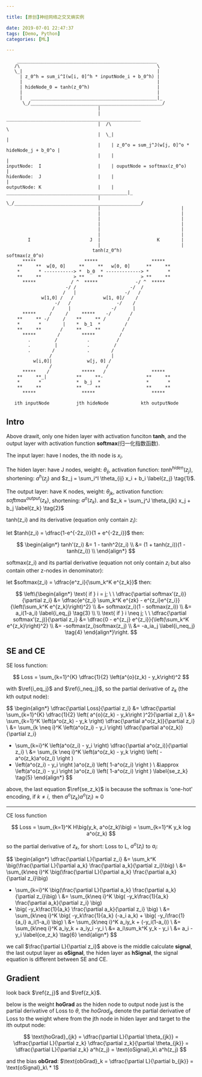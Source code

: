 ```yaml
---

title: [原创]神经网络之交叉熵实例

date: 2019-07-01 22:47:37
tags: [Demo, Python]
categories: [ML]

---
```



```
    ____________________________________________________
   /\                                                   \
   \_|                                                  |
     | z_0^h = sum_i^I(w[i, 0]^h * inputNode_i + b_0^h) |
     |                                                  |
     | hideNode_0 = tanh(z_0^h)                         |
     |                                                  |
     |   _______________________________________________|_
      \_/_________________________________________________/
                                  |
                                  |   __________________________________________________
                                  |  /\                                                 \
                                  |  \_|                                                |
                                  |    | z_0^o = sum_j^J(w[j, 0]^o * hideNode_j + b_0^o |
                                  |    |                                                |
inputNode:  I                     |    | ouputNode = softmax(z_0^o)                     |
hidenNode:  J                     |    |                                                |
outputNode: K                     |    |   _____________________________________________|_
                                  |     \_/_______________________________________________/
                                  |                              |
                                  |                              |
                                  |                              |
                                  |                              |
                                  |                              |
                                  |                              |
        I                      J  |                     K        |
                                  |                              |
                                tanh(z_0^h)                softmax(z_0^o)
      *****                  *****                    *****
    **     **  w[0, 0]     **     **   w[0, 0]      **     **
    *       * -----------> *  b_0  * -------------> *       *
    **     **            > **     **              > **     **
      *****             / ^  *****              -/ ^  *****
                      -/ /                    -/  /
                     /   |                  -/   /
             w[1,0] /   /           w[1, 0]/    /
                  -/   /                 -/    /
                 /     |               -/      |
      *****     /     /     *****    -/       /
    **     ** -/     /    **     ** /        /
    *       *        |    *  b_1  *         /
    **     **       /     **     **        /
      *****        /        *****         /
        .         /           .          /
        .         |           .         /
        .        /            .        /
                /                      |
          w[i,0]|             w[j, 0] /
                /                    /
      *****    /            *****   /                 *****
    **     **_|           **     **-                **     **
    *       *             *  b_j  *                 *       *
    **     **             **     **                 **     **
      *****                 *****                     *****

   ith inputNode          jth hideNode            kth outputNode

```

<!-- more -->

## Intro

Above drawit, only one hiden layer with activation funciton **tanh**, and the output layer with activation
function **softmax**(归一化指数函数).

The input layer: have I nodes, the ith node is $x_i$.

The hiden layer: have J nodes, weight: $\theta_{ij}$, activation function: $tanh^{hiden}(z_j)$, shortening: $a^h(z_j)$
and $z_j = \sum_i^I \theta_{ij} x_i + b_i \label{z_j} \tag{1}$.

The output layer: have K nodes, weight: $\theta_{jk}$, activation function: $softmax^{output}(z_k)$, shortening: $a^o(z_k)$.
and $z_k = \sum_j^J \theta_{jk} x_j + b_j \label{z_k} \tag{2}$

tanh(z_i) and its derivative (equation only contain $z_i$):

let $tanh(z_i) = \dfrac{1-e^{-2z_i}}{1 + e^{-2z_i}}$ then:

$$
\begin{align*}
tanh'(z_i) &= 1 - tanh^2(z_i) \\
         &= (1 + tanh(z_i))(1 - tanh(z_i)) \\
\end{align*}
$$

softmax(z_i) and its partial derivative (equation not only contain $z_i$ but also contain other z-nodes in denominator):

let $softmax(z_i) = \dfrac{e^z_i}{\sum_k^K e^{z_k}}$ then:

$$
\left\{\begin{align*}
\text{ if } i = j; \ \ \dfrac{\partial softmax'(z_i)}{\partial z_i} &= \dfrac{e^{z_i} \sum_k^K e^{zk} - e^{z_i}e^{z_i}}{\left(\sum_k^K e^{z_k}\right)^2} \\
&= softmax(z_i)(1 - softmax(z_i)) \\
&= a_i(1-a_i) \label{i_eq_j}  \tag{3} \\ \\
\text{ if } i \neq j; \ \  \dfrac{\partial softmax'(z_j)}{\partial z_i} &= \dfrac{0 - e^{z_j} e^{z_i}}{\left(\sum_k^K e^{z_k}\right)^2} \\
&= -softmax(z_i)softmax(z_j) \\
&= -a_ia_j  \label{i_neq_j} \tag{4}
\end{align*}\right.
$$

## SE and CE

SE loss function:

$$
Loss = \sum_{k=1}^{K} \dfrac{1}{2} \left(a^{o}(z_k) - y_k\right)^2
$$

with $\ref{i_eq_j}$ and $\ref{i_neq_j}$, so the partial derivative of $z_k$ (the kth output node):

$$
\begin{align*}
\dfrac{\partial Loss}{\partial z_i} &= \dfrac{\partial \sum_{k=1}^{K} \dfrac{1}{2} \left( a^{o}(z_k) - y_k\right )^2}{\partial z_i}  \\
&= \sum_{k=1}^K \left(a^o(z_k) - y_k \right) \dfrac{\partial a^o(z_k)}{\partial z_i} \\ 
&= \sum_{k \neq i}^K \left(a^o(z_i) - y_i \right) \dfrac{\partial a^o(z_k)}{\partial z_i}
 + \sum_{k=i}^K \left(a^o(z_i) - y_i \right) \dfrac{\partial a^o(z_i)}{\partial z_i} \\
&= \sum_{k \neq i}^K \left(a^o(z_k) - y_k \right) \left( -a^o(z_k)a^o(z_i) \right ) 
 + \left(a^o(z_i) - y_i \right )a^o(z_i) \left( 1-a^o(z_i) \right ) \\
&\approx \left(a^o(z_i) - y_i \right )a^o(z_i) \left( 1-a^o(z_i) \right ) \label{se_z_k} \tag{5}
\end{align*}
$$

above, the last equation
$\ref{se_z_k}$ is because the softmax is 'one-hot' encoding, $\text{ if } k \neq i, \text{ then } a^o(z_k) a^o(z_i) \approx 0$

-----------------------------------------------------------------

CE loss function

$$
Loss = \sum_{k=1}^K H\big(y_k, a^o(z_k)\big) = \sum_{k=1}^K y_k log a^o(z_k)
$$

so the partial derivative of $z_k$, for short: Loss to L, $a^o(z_i)$ to $a_i$:

$$
\begin{align*}
\dfrac{\partial L}{\partial z_i} &= \sum_k^K \big(\frac{\partial L}{\partial a_k} \frac{\partial a_k}{\partial z_i}\big) \\
 &= \sum_{k\neq i}^K \big(\frac{\partial L}{\partial a_k} \frac{\partial a_k}{\partial z_i}\big)
  + \sum_{k=i}^K \big(\frac{\partial L}{\partial a_k} \frac{\partial a_k}{\partial z_i}\big) \\ 
 &= \sum_{k\neq i}^K \big( -y_k\frac{1}{a_k} \frac{\partial a_k}{\partial z_i} \big)
  + \big( -y_k\frac{1}{a_k} \frac{\partial a_k}{\partial z_i} \big) \\
 &= \sum_{k\neq i}^K \big( -y_k\frac{1}{a_k} (-a_i a_k) + \big( -y_i\frac{1}{a_i} a_i(1-a_i) \big) \\
 &= \sum_{k\neq i}^K a_iy_k + (-y_i(1-a_i)) \\
 &= \sum_{k\neq i}^K a_iy_k + a_iy_i -y_i \\
 &= a_i\sum_k^K y_k - y_i \\
 &= a_i - y_i \label{ce_z_k} \tag{6}
\end{align*}
$$

we call $\frac{\partial L}{\partial z_i}$ above is the middle calculate **signal**, the last output layer
as **oSignal**, the hiden layer as **hSignal**, the signal equation is different between SE and CE.


## Gradient

look back $\ref{z_j}$ and $\ref{z_k}$.

below is the weight **hoGrad** as the hiden node to output node just is the partial derivative of Loss to $\theta$,
the $hoGrad_{jk}$ denote the partial derivative of Loss to the weight where from the jth node in hiden layer and target to the ith output node:

$$
\text{hoGrad}_{jk} = \dfrac{\partial L}{\partial \theta_{jk}} = 
\dfrac{\partial L}{\partial z_k} \dfrac{\partial z_k}{\partial \theta_{jk}} =
\dfrac{\partial L}{\partial z_k} a^h(z_j) = \text{oSignal}_k\ a^h(z_j)
$$

and the bias **obGrad**: $\text{obGrad}_k = \dfrac{\partial L}{\partial b_{jk}} = \text{oSignal}_k\ * 1$


